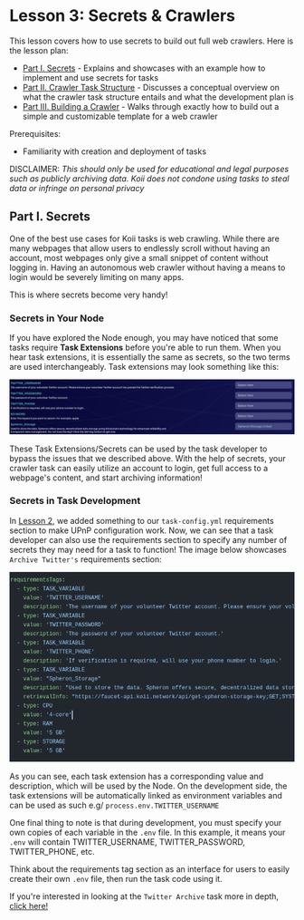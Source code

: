 # Lesson 3: Secrets & Crawlers

This lesson covers how to use secrets to build out full web crawlers. Here is the lesson plan:

- [Part I. Secrets](./README.md) - Explains and showcases with an example how to implement and use secrets for tasks
- [Part II. Crawler Task Structure](./PartII.md) - Discusses a conceptual overview on what the crawler task structure entails and what the development plan is
- [Part III. Building a Crawler](./PartIII.md) - Walks through exactly how to build out a simple and customizable template for a web crawler

Prerequisites:

- Familiarity with creation and deployment of tasks

DISCLAIMER: _This should only be used for educational and legal purposes such as publicly archiving data. Koii does not condone using tasks to steal data or infringe on personal privacy_

## Part I. Secrets

One of the best use cases for Koii tasks is web crawling. While there are many webpages that allow users to endlessly scroll without having an account, most webpages only give a small snippet of content without logging in. Having an autonomous web crawler without having a means to login would be severely limiting on many apps.

This is where secrets become very handy!

### Secrets in Your Node

If you have explored the Node enough, you may have noticed that some tasks require **Task Extensions** before you're able to run them. When you hear task extensions, it is essentially the same as secrets, so the two terms are used interchangeably. Task extensions may look something like this:

![Archive Twitter Task Extensions](./imgs/secrets-example.png)

These Task Extensions/Secrets can be used by the task developer to bypass the issues that we described above. With the help of secrets, your crawler task can easily utilize an account to login, get full access to a webpage's content, and start archiving information!

### Secrets in Task Development

In [Lesson 2](../Lesson%202/README.md), we added something to our `task-config.yml` requirements section to make UPnP configuration work. Now, we can see that a task developer can also use the requirements section to specify any number of secrets they may need for a task to function! The image below showcases `Archive Twitter's` requirements section:

![Archive Twitter Requirements](./imgs/twitter-reqs.png)

As you can see, each task extension has a corresponding value and description, which will be used by the Node. On the development side, the task extensions will be automatically linked as environment variables and can be used as such e.g/ `process.env.TWITTER_USERNAME`

One final thing to note is that during development, you must specify your own copies of each variable in the `.env` file. In this example, it means your `.env` will contain TWITTER_USERNAME, TWITTER_PASSWORD, TWITTER_PHONE, etc.

Think about the requirements tag section as an interface for users to easily create their own `.env` file, then run the task code using it.

If you're interested in looking at the `Twitter Archive` task more in depth, [click here!](https://github.com/koii-network/task-X)